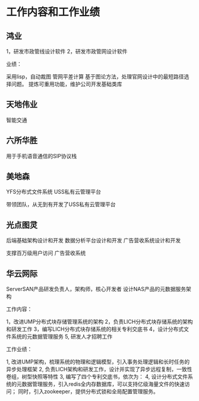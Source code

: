 # 工作内容和工作业绩

## 鸿业

1，研发市政管线设计软件
2，研发市政管网设计软件

业绩：

采用lisp，自动裁图
管网平差计算
基于图论方法，处理官网设计中的最短路径选择问题。
提炼可重用功能，维护公司开发基础类库

## 天地伟业

智能交通

## 六所华胜

用于手机语音通信的SIP协议栈

## 美地森

YFS分布式文件系统
USS私有云管理平台

带领团队，从无到有开发了USS私有云管理平台

## 光点图灵

后端基础架构设计和开发
数据分析平台设计和开发
广告营收系统设计和开发

支撑百万级用户访问
广告营收系统

## 华云网际

ServerSAN产品研发负责人，架构师，核心开发者
设计NAS产品的元数据服务架构

工作内容：

1，改进UMP分布式块存储管理系统的架构
2，负责LICH分布式块存储系统的架构和研发工作
3，编写LICH分布式块存储系统的相关专利交底书
4，设计分布式文件系统的元数据管理服务
5, 研发人才招聘工作

工作业绩：

1, 改进UMP架构，梳理系统的物理和逻辑模型，引入事务处理逻辑和长时任务的异步处理框架
2, 负责LICH架构和研发工作，设计并实现了异步远程复制，一致性卷组，树型快照等特性
3, 编写了四个专利交底书，依次为：
4, 设计分布式文件系统的元数据管理服务，引入redis全内存数据库，可以支持亿级海量文件的快速访问；
同时，引入zookeeper，提供分布式锁和全局配置管理服务。
